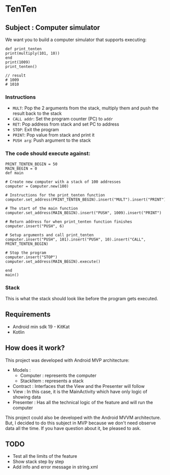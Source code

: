 # TenTen

## Subject : Computer simulator
We want you to build a computer simulator that supports executing:

```
def print_tenten
print(multiply(101, 10))
end
print(1009)
print_tenten()

// result
# 1009 
# 1010
```

### Instructions
- `MULT`: Pop the 2 arguments from the stack, multiply them and push the result back to the stack 
- `CALL addr`: Set the program counter (PC) to `addr`
- `RET`: Pop address from stack and set PC to address
- `STOP`: Exit the program
- `PRINT`: Pop value from stack and print it 
- `PUSH arg`: Push argument to the stack

### The code should execute against:

```
PRINT_TENTEN_BEGIN = 50
MAIN_BEGIN = 0
def main

# Create new computer with a stack of 100 addresses
computer = Computer.new(100)

# Instructions for the print_tenten function
computer.set_address(PRINT_TENTEN_BEGIN).insert("MULT").insert("PRINT").insert("RET")

# The start of the main function
computer.set_address(MAIN_BEGIN).insert("PUSH", 1009).insert("PRINT")

# Return address for when print_tenten function finishes
computer.insert("PUSH", 6)

# Setup arguments and call print_tenten
computer.insert("PUSH", 101).insert("PUSH", 10).insert("CALL", PRINT_TENTEN_BEGIN)

# Stop the program
computer.insert("STOP")
computer.set_address(MAIN_BEGIN).execute()

end
main()
```

### Stack

This is what the stack should look like before the program gets executed.


## Requirements
- Android min sdk 19 - KitKat
- Kotlin

## How does it work?

This project was developed with Android MVP architecture:

- Models : 
    - Computer : represents the computer
    - StackItem : represents a stack  
- Contract : Interfaces that the View and the Presenter will follow
- View : In this case, it is the MainActivity which have only logic of showing data
- Presenter : Has all the technical logic of the feature and will run the computer

This project could also be developed with the Android MVVM architecture. But, I decided to do this subject in MVP because we don't need observe data all the time.
If you have question about it, be pleased to ask.


## TODO
- Test all the limits of the feature
- Show stack step by step
- Add info and error message in string.xml